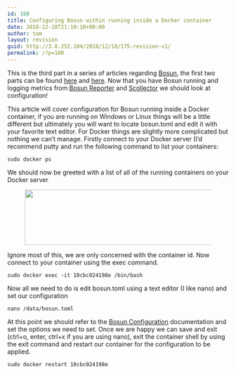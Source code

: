 ```yaml
---
id: 180
title: Configuring Bosun within running inside a Docker container
date: 2018-12-18T21:10:10+00:00
author: tom
layout: revision
guid: http://3.8.252.104/2018/12/18/175-revision-v1/
permalink: /?p=180
---
```

 

This is the third part in a series of articles regarding [Bosun](https://bosun.org/), the first two parts can be found [here](http://tomaustin.xyz/2018/12/11/monitoring-c-applications-using-bosun/) and [here](http://tomaustin.xyz/2018/12/13/sending-windows-data-to-bosun-using-scollector/). Now that you have Bosun running and logging metrics from [Bosun Reporter](https://github.com/StackExchange/BosunReporter) and [Scollector](https://bosun.org/scollector/) we should look at configuration!

  


This article will cover configuration for Bosun running inside a Docker container, if you are running on Windows or Linux things will be a little different but ultimately you will want to locate bosun.toml and edit it with your favorite text editor. For Docker things are slightly more complicated but nothing we can&#8217;t manage. Firstly connect to your Docker server (I&#8217;d recommend putty and run the following command to list your containers:

<pre class="wp-block-code"><code>sudo docker ps</code></pre>

  


We should now be greeted with a list of all of the running containers on your Docker server<figure class="wp-block-image">

<img loading="lazy" width="650" height="126" src="http://tomaustin.xyz/wp-content/uploads/2018/12/image-16.png" alt="" class="wp-image-176" srcset="https://tomaustin.xyz/wp-content/uploads/2018/12/image-16.png 650w, https://tomaustin.xyz/wp-content/uploads/2018/12/image-16-300x58.png 300w" sizes="(max-width: 650px) 100vw, 650px" /> </figure> 

Ignore most of this, we are only concerned with the container id. Now connect to your container using the exec command.

<pre class="wp-block-code"><code>sudo docker exec -it 10cbc024198e /bin/bash</code></pre>

Now all we need to do is edit bosun.toml using a text editor (I like nano) and set our configuration

<pre class="wp-block-code"><code>nano /data/bosun.toml</code></pre>

At this point we should refer to the [Bosun Configuration](https://bosun.org/system_configuration) documentation and set the options we need to set. Once we are happy we can save and exit (ctrl+o, enter, ctrl+x if you are using nano), exit the container shell by using the exit command and restart our container for the configuration to be applied.

<pre class="wp-block-code"><code>sudo docker restart 10cbc024198e</code></pre>